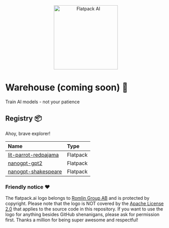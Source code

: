 <div align="center">
  <img src="https://raw.githubusercontent.com/romlingroup/flatpack-ai/main/client/static/images/flatpack_ai_logo.svg" width="200" height="200" alt="Flatpack AI">
</div>

# Warehouse (coming soon) 👀

Train AI models - not your patience

## Registry 📦

Ahoy, brave explorer!

| Name                                                                                                        | Type     |
|:------------------------------------------------------------------------------------------------------------|:---------|
| [lit-parrot-redpajama](https://github.com/romlingroup/flatpack-ai/tree/main/warehouse/lit-parrot-redpajama) | Flatpack |
| [nanogpt-gpt2](https://github.com/romlingroup/flatpack-ai/tree/main/warehouse/nanogpt-gpt2)                 | Flatpack |
| [nanogpt-shakespeare](https://github.com/romlingroup/flatpack-ai/tree/main/warehouse/nanogpt-shakespeare)   | Flatpack |

### Friendly notice ❤️

The flatpack.ai logo belongs to [Romlin Group AB](https://romlin.com) and is protected by copyright. Please note that
the logo is NOT covered by the [Apache License 2.0](https://www.apache.org/licenses/LICENSE-2.0) that applies to the
source code in this repository. If you want to use the logo for anything besides GitHub shenanigans, please ask for
permission first. Thanks a million for being super awesome and respectful!